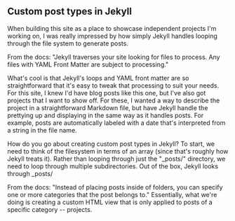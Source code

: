 ## Custom post types in Jekyll
When building this site as a place to showcase independent projects I'm working on, I was really impressed by how simply Jekyll handles looping through the file system to generate posts.

From the docs: "Jekyll traverses your site looking for files to process. Any files with YAML Front Matter are subject to processing."

What's cool is that Jekyll's loops and YAML front matter are so straightforward that it's easy to tweak that processing to suit your needs. For this site, I knew I'd have blog posts like this one, but I've also got projects that I want to show off. For these, I wanted a way to describe the project in a straightforward Markdown file, but have Jekyll handle the prettying up and displaying in the same way as it handles posts. For example, posts are automatically labeled with a date that's interpreted from a string in the file name.

How do you go about creating custom post types in Jekyll? To start, we need to think of the filesystem in terms of an array (since that's roughly how Jekyll treats it). Rather than looping through just the "_posts/" directory, we need to loop through multiple subdirectories. Out of the box, Jekyll looks through _posts/ 


From the docs: "Instead of placing posts inside of folders, you can specify one or more categories that the post belongs to." Essentially, what we're doing is creating a custom HTML view that is only applied to posts of a specific category -- projects.


